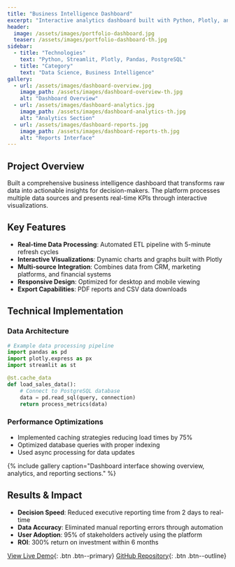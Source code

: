 ```yaml
---
title: "Business Intelligence Dashboard"
excerpt: "Interactive analytics dashboard built with Python, Plotly, and Streamlit for real-time business KPI monitoring."
header:
  image: /assets/images/portfolio-dashboard.jpg
  teaser: /assets/images/portfolio-dashboard-th.jpg
sidebar:
  - title: "Technologies"
    text: "Python, Streamlit, Plotly, Pandas, PostgreSQL"
  - title: "Category"
    text: "Data Science, Business Intelligence"
gallery:
  - url: /assets/images/dashboard-overview.jpg
    image_path: /assets/images/dashboard-overview-th.jpg
    alt: "Dashboard Overview"
  - url: /assets/images/dashboard-analytics.jpg
    image_path: /assets/images/dashboard-analytics-th.jpg
    alt: "Analytics Section"
  - url: /assets/images/dashboard-reports.jpg
    image_path: /assets/images/dashboard-reports-th.jpg
    alt: "Reports Interface"
---
```


## Project Overview

Built a comprehensive business intelligence dashboard that transforms raw data into actionable insights for decision-makers. The platform processes multiple data sources and presents real-time KPIs through interactive visualizations.

## Key Features

* **Real-time Data Processing**: Automated ETL pipeline with 5-minute refresh cycles
* **Interactive Visualizations**: Dynamic charts and graphs built with Plotly
* **Multi-source Integration**: Combines data from CRM, marketing platforms, and financial systems
* **Responsive Design**: Optimized for desktop and mobile viewing
* **Export Capabilities**: PDF reports and CSV data downloads

## Technical Implementation

### Data Architecture
```python
# Example data processing pipeline
import pandas as pd
import plotly.express as px
import streamlit as st

@st.cache_data
def load_sales_data():
    # Connect to PostgreSQL database
    data = pd.read_sql(query, connection)
    return process_metrics(data)
```

### Performance Optimizations
- Implemented caching strategies reducing load times by 75%
- Optimized database queries with proper indexing
- Used async processing for data updates

{% include gallery caption="Dashboard interface showing overview, analytics, and reporting sections." %}

## Results & Impact

* **Decision Speed**: Reduced executive reporting time from 2 days to real-time
* **Data Accuracy**: Eliminated manual reporting errors through automation
* **User Adoption**: 95% of stakeholders actively using the platform
* **ROI**: 300% return on investment within 6 months

[View Live Demo](#){: .btn .btn--primary} [GitHub Repository](#){: .btn .btn--outline}